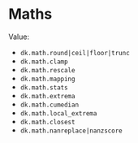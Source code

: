 # Maths




Value:

- `dk.math.round|ceil|floor|trunc`
- `dk.math.clamp`
- `dk.math.rescale`
- `dk.math.mapping`
- `dk.math.stats`
- `dk.math.extrema`
- `dk.math.cumedian`
- `dk.math.local_extrema`
- `dk.math.closest`
- `dk.math.nanreplace|nanzscore`
